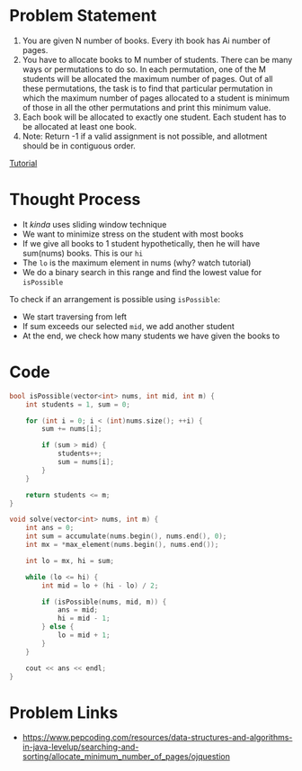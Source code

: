 # Problem Statement
1. You are given N number of books. Every ith book has Ai number of pages.
2. You have to allocate books to M number of students. There can be many ways or permutations to do so. In each permutation, one of the M students will be allocated the maximum number of pages. Out of all these permutations, the task is to find that particular permutation in which the maximum number of pages allocated to a student is minimum of those in all the other permutations and print this minimum value.
3. Each book will be allocated to exactly one student. Each student has to be allocated at least one book.
4. Note: Return -1 if a valid assignment is not possible, and allotment should be in contiguous order.

[Tutorial](https://www.youtube.com/watch?v=okP-e2VpI_g&list=PL-Jc9J83PIiHhXKonZxk7gbEWsmSYP5kq&index=23)

# Thought Process
- It _kinda_ uses sliding window technique
- We want to minimize stress on the student with most books
- If we give all books to 1 student hypothetically, then he will have sum(nums) books. This is our `hi`
- The `lo` is the maximum element in nums (why? watch tutorial)
- We do a binary search in this range and find the lowest value for `isPossible`

To check if an arrangement is possible using `isPossible`:
- We start traversing from left
- If sum exceeds our selected `mid`, we add another student
- At the end, we check how many students we have given the books to

# Code
```cpp
bool isPossible(vector<int> nums, int mid, int m) {
    int students = 1, sum = 0;

    for (int i = 0; i < (int)nums.size(); ++i) {
        sum += nums[i];

        if (sum > mid) {
            students++;
            sum = nums[i];
        }
    }

    return students <= m;
}

void solve(vector<int> nums, int m) {
    int ans = 0;
    int sum = accumulate(nums.begin(), nums.end(), 0);
    int mx = *max_element(nums.begin(), nums.end());

    int lo = mx, hi = sum;

    while (lo <= hi) {
        int mid = lo + (hi - lo) / 2;

        if (isPossible(nums, mid, m)) {
            ans = mid;
            hi = mid - 1;
        } else {
            lo = mid + 1;
        }
    }

    cout << ans << endl;
}
```

# Problem Links
- https://www.pepcoding.com/resources/data-structures-and-algorithms-in-java-levelup/searching-and-sorting/allocate_minimum_number_of_pages/ojquestion

